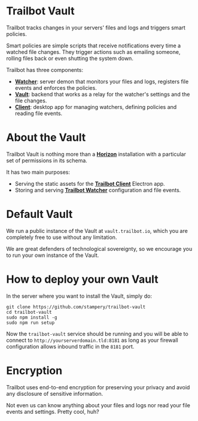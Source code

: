 # Trailbot Vault

Trailbot tracks changes in your servers' files and logs and triggers smart policies.

Smart policies are simple scripts that receive notifications every time a watched file changes. They trigger actions such as emailing someone, rolling files back or even shutting the system down.

Trailbot has three components:
+ [__Watcher__](https://github.com/stampery/trailbot-watcher): server demon that monitors your files and logs, registers file events and enforces the policies.
+ [__Vault__](https://github.com/stampery/trailbot-vault): backend that works as a relay for the watcher's settings and the file changes.
+ [__Client__](https://github.com/stampery/trailbot-client): desktop app for managing watchers, defining policies and reading file events.

# About the Vault

Trailbot Vault is nothing more than a [__Horizon__](https://github.com/rethinkdb/horizon) installation with a particular set of permissions in its schema.

It has two main purposes:
+ Serving the static assets for the [__Trailbot Client__](https://github.com/stampery/trailbot-client) Electron app.
+ Storing and serving [__Trailbot Watcher__](https://github.com/stampery/trailbot-watcher) configuration and file events.

# Default Vault

We run a public instance of the Vault at `vault.trailbot.io`, which you are completely free to use without any limitation.

We are great defenders of technological sovereignty, so we encourage you to run your own instance of the Vault.

# How to deploy your own Vault

In the server where you want to install the Vault, simply do:
```
git clone https://github.com/stampery/trailbot-vault
cd trailbot-vault
sudo npm install -g
sudo npm run setup
```
Now the `trailbot-vault` service should be running and you will be able to connect to `http://yourserverdomain.tld:8181` as long as your firewall configuration allows inbound traffic in the `8181` port.

# Encryption

Trailbot uses end-to-end encryption for preserving your privacy and avoid any disclosure of sensitive information.

Not even us can know anything about your files and logs nor read your file events and settings. Pretty cool, huh?
